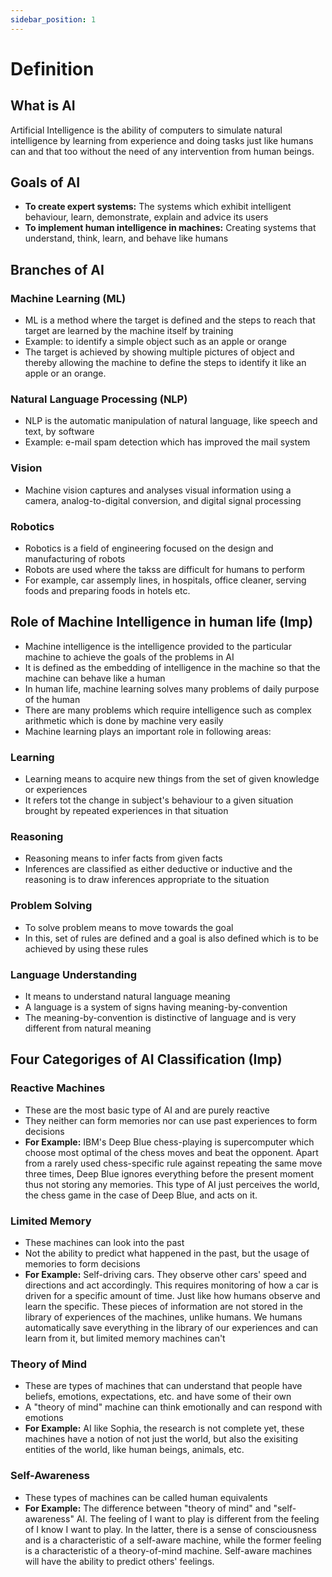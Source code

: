 ```yaml
---
sidebar_position: 1
---
```


# Definition

## What is AI

Artificial Intelligence is the ability of computers to simulate natural intelligence by learning from experience and doing tasks just like humans can and that too without the need of any intervention from human beings.

## Goals of AI

- **To create expert systems:** The systems which exhibit intelligent behaviour, learn, demonstrate, explain and advice its users
- **To implement human intelligence in machines:** Creating systems that understand, think, learn, and behave like humans

## Branches of AI

### Machine Learning (ML)

- ML is a method where the target is defined and the steps to reach that target are learned by the machine itself by training
- Example: to identify a simple object such as an apple or orange
- The target is achieved by showing multiple pictures of object and thereby allowing the machine to define the steps to identify it like an apple or an orange.

### Natural Language Processing (NLP)

- NLP is the automatic manipulation of natural language, like speech and text, by software
- Example: e-mail spam detection which has improved the mail system

### Vision

- Machine vision captures and analyses visual information using a camera, analog-to-digital conversion, and digital signal processing

### Robotics

- Robotics is a field of engineering focused on the design and manufacturing of robots
- Robots are used where the takss are difficult for humans to perform
- For example, car assemply lines, in hospitals, office cleaner, serving foods and preparing foods in hotels etc.

## Role of Machine Intelligence in human life (Imp)

- Machine intelligence is the intelligence provided to the particular machine to achieve the goals of the problems in AI
- It is defined as the embedding of intelligence in the machine so that the machine can behave like a human
- In human life, machine learning solves many problems of daily purpose of the human
- There are many problems which require intelligence such as complex arithmetic which is done by machine very easily
- Machine learning plays an important role in following areas:

### Learning

- Learning means to acquire new things from the set of given knowledge or experiences
- It refers tot the change in subject's behaviour to a given situation brought by repeated experiences in that situation

### Reasoning

- Reasoning means to infer facts from given facts
- Inferences are classified as either deductive or inductive and the reasoning is to draw inferences appropriate to the situation

### Problem Solving

- To solve problem means to move towards the goal
- In this, set of rules are defined and a goal is also defined which is to be achieved by using these rules

### Language Understanding

- It means to understand natural language meaning
- A language is a system of signs having meaning-by-convention
- The meaning-by-convention is distinctive of language and is very different from natural meaning

## Four Categoriges of AI Classification (Imp)

### Reactive Machines

- These are the most basic type of AI and are purely reactive
- They neither can form memories nor can use past experiences to form decisions
- **For Example:** IBM's Deep Blue chess-playing is supercomputer which choose most optimal of the chess moves and beat the opponent. Apart from a rarely used chess-specific rule against repeating the same move three times, Deep Blue ignores everything before the present moment thus not storing any memories. This type of AI just perceives the world, the chess game in the case of Deep Blue, and acts on it.

### Limited Memory

- These machines can look into the past
- Not the ability to predict what happened in the past, but the usage of memories to form decisions
- **For Example:** Self-driving cars. They observe other cars' speed and directions and act accordingly. This requires monitoring of how a car is driven for a specific amount of time. Just like how humans observe and learn the specific. These pieces of information are not stored in the library of experiences of the machines, unlike humans. We humans automatically save everything in the library of our experiences and can learn from it, but limited memory machines can't

### Theory of Mind

- These are types of machines that can understand that people have beliefs, emotions, expectations, etc. and have some of their own
- A "theory of mind" machine can think emotionally and can respond with emotions
- **For Example:** AI like Sophia, the research is not complete yet, these machines have a notion of not just the world, but also the exisiting entities of the world, like human beings, animals, etc.

### Self-Awareness

- These types of machines can be called human equivalents
- **For Example:** The difference between "theory of mind" and "self-awareness" AI. The feeling of I want to play is different from the feeling of I know I want to play. In the latter, there is a sense of consciousness and is a characteristic of a self-aware machine, while the former feeling is a characteristic of a theory-of-mind machine. Self-aware machines will have the ability to predict others' feelings.
